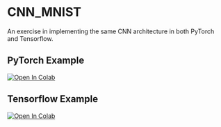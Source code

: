 # CNN_MNIST
An exercise in implementing the same CNN architecture in both PyTorch and Tensorflow.

## PyTorch Example
[![Open In Colab](https://colab.research.google.com/assets/colab-badge.svg)](https://colab.research.google.com/github/mikhailklassen/CNN_MNIST/blob/main/MNIST_PyTorch.ipynb)

## Tensorflow Example
[![Open In Colab](https://colab.research.google.com/assets/colab-badge.svg)](https://colab.research.google.com/github/mikhailklassen/CNN_MNIST/blob/main/MNIST_Tensorflow.ipynb)

